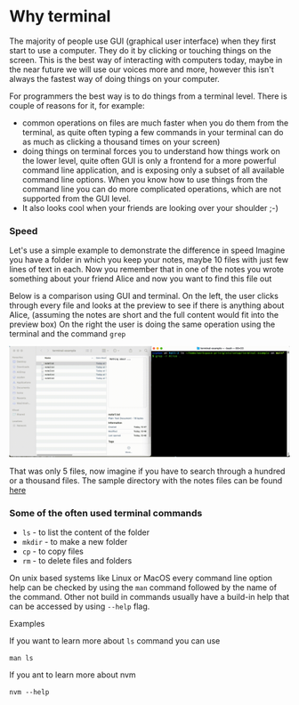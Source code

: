 # Why terminal 

The majority of people use GUI (graphical user interface) when they first start to use a computer. They do it by clicking or touching things on the screen. 
This is the best way of interacting with computers today, maybe in the near future we will use our voices more and more, however this isn't always the fastest way of doing things on your computer.

For programmers the best way is to do things from a terminal level. 
There is couple of reasons for it, for example:

* common operations on files are much faster when you do them from the terminal, as quite often typing a few commands in your terminal can do as much as clicking a thousand times on your screen)
* doing things on terminal forces you to understand how things work on the lower level, quite often GUI is only a frontend for a more powerful command line application, and is exposing only a subset of all available command line options. When you know how to use things from the command line you can do more complicated operations, which are not supported from the GUI level.
* It also looks cool when your friends are looking over your shoulder ;-)

### Speed

Let's use a simple example to demonstrate the difference in speed 
Imagine you have a folder in which you keep your notes, maybe 10 files with just few lines of text in each. Now you remember that in one of the notes you wrote something about your friend Alice and now you want to find this file out

Below is a comparison using GUI and terminal.
On the left, the user clicks through every file and looks at the preview to see if there is anything about Alice, (assuming the notes are short and the full content would fit into the preview box)
On the right the user is doing the same operation using the terminal and the command `grep`  

![](img/alice.gif)

That was only 5 files, now imagine if you have to search through a hundred or a thousand files. The sample directory with the notes files can be found [here](./terminal-example)

### Some of the often used terminal commands 


* `ls` - to list the content of the folder
* `mkdir` - to make a new folder
* `cp` - to copy files
* `rm` - to delete files and folders

On unix based systems like Linux or MacOS every command line option help can be checked by using the `man` command followed by the name of the command.
Other not build in commands usually have a build-in help that can be accessed by using `--help` flag.

Examples

If you want to learn more about `ls` command you can use 

```
man ls
```   

If you ant to learn more about nvm 

```
nvm --help
```

